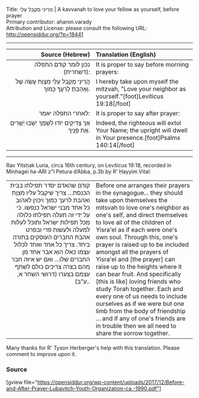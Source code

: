 <html>
<head></head>
<body>
Title: הֲרֵינִי מְקַבֵּל עָלַי | A kavvanah to love your fellow as yourself, before prayer<br />
Primary contributor: aharon.varady<br />
Attribution and License: please consult the following URL: <a href="http://opensiddur.org/?p=18441">http://opensiddur.org/?p=18441</a>
<p />
<hr />

<table style="margin-left: auto;margin-right: auto;" class="draggable">
<thead><tr><th id="x" style="text-align: right;">Source (Hebrew)</th><th style="text-align: left;">Translation (English)</th></tr></thead>
<tbody>
<tr><td style="vertical-align:top;" width="46%">
<div class="liturgy" style="text-align: right;"><span lang="he">
<span class="instruction">נכון לומר קודם התפלה (דשחרית):</span>
</span></div></td>

<td style="vertical-align:top;" width="53%"><div class="english">
<span class="instruction">It is proper to say before morning prayers:</span>
</div></td></tr>


<tr><td style="vertical-align:top;" width="46%">
<div class="liturgy" style="text-align: right;"><span lang="he">
הֲרֵינִי מְקַבֵּל עָלַי מִצְוַת עֲשֵׂה שֶׁל וְאָהַבְתָּ לְרֵעֲךָ כָּמוֹךָ.
</span></div></td>

<td style="vertical-align:top;" width="53%"><div class="english">
I hereby take upon myself the mitzvah, "Love your neighbor as yourself."[foot]Leviticus 19:18[/foot]
</div></td></tr>


<tr><td style="vertical-align:top;" width="46%">
<div class="liturgy" style="text-align: right;"><span lang="he">
<span class="instruction">לאחרי התפלה יאמר:</span>
</span></div></td>

<td style="vertical-align:top;" width="53%"><div class="english">
<span class="instruction">It is proper to say after prayer:</span>
</div></td></tr>


<tr><td style="vertical-align:top;" width="46%">
<div class="liturgy" style="text-align: right;"><span lang="he">
אַךְ צַדִּיקִים יוֹדוּ לִשְׁמֶךָ יֵשְׁבוּ יְשָׁרִים אֶת פָּנֶיךָ.
</span></div></td>

<td style="vertical-align:top;" width="53%"><div class="english">
Indeed, the righteous will extol Your Name; the upright will dwell in Your presence.[foot]Psalms 140:14[/foot]
</div></td>
</tr>
</tbody></table>

<hr />

Rav Yitsḥak Luria, circa 16th century, on Leviticus 19:18, recorded in Minhagei ha-ARI z"l Petura d’Abba, p.3b by R’ Ḥayyim Vital:

<table style="margin-left: auto;margin-right: auto;">
<tbody>
<tr><td style="vertical-align:top;" width="46%">
<div class="commentary" style="text-align: right;"><span lang="he">
קודם שהאדם יסדר תפילתו בבית הכנסת… 
צריך שיקבל עליו מצוָת ואהבת לרעך כמוך 
ויכוין לאהוב כל אחד מבני ישראל כנפשו. 
כי על ידי זה תעלה תפילתו כלולה מכל תפילות ישראל 
ותוכל לעלות למעלה ולעשות פרי 
ובפרט אהבת החברים העוסקים בתורה ביחד. 
צריך כל אחד ואחד לכלול עצמו כאלו הוא אבר אחד מן החברים שלו… 
ואם יש איזה חבר מהם בצרה צריכים כולם לשתף עצמם בצערו 
(דרושי השחר א, ע”ב)..
</span></div></td>

<td style="vertical-align:top;" width="53%"><div class="english">
Before one arranges their prayers in the synagogue... 
they should take upon themselves the mitsvah to love one's neighbor as one's self, 
and direct themselves to love all of the children of Yisra'el as if each were one's own soul. 
Through this, one's prayer is raised up to be included amongst all the prayers of Yisra'el 
and [the prayer] can raise up to the heights where it can bear fruit. 
And specifically [this is like] loving friends who study Torah together. 
Each and every one of us needs to include ourselves as if we were but one limb from the body of friendship ... 
and if any of one's friends are in trouble then we all need to share the sorrow together.
</div></td>
</tr>
</tbody></table>

Many thanks for R' Tyson Herberger's help with this translation. Please comment to improve upon it.

<h3>Source</h3>

[gview file="https://opensiddur.org/wp-content/uploads/2017/12/Before-and-After-Prayer-Lubavitch-Youth-Organization-ca.-1990.pdf"]
</body>
</html>